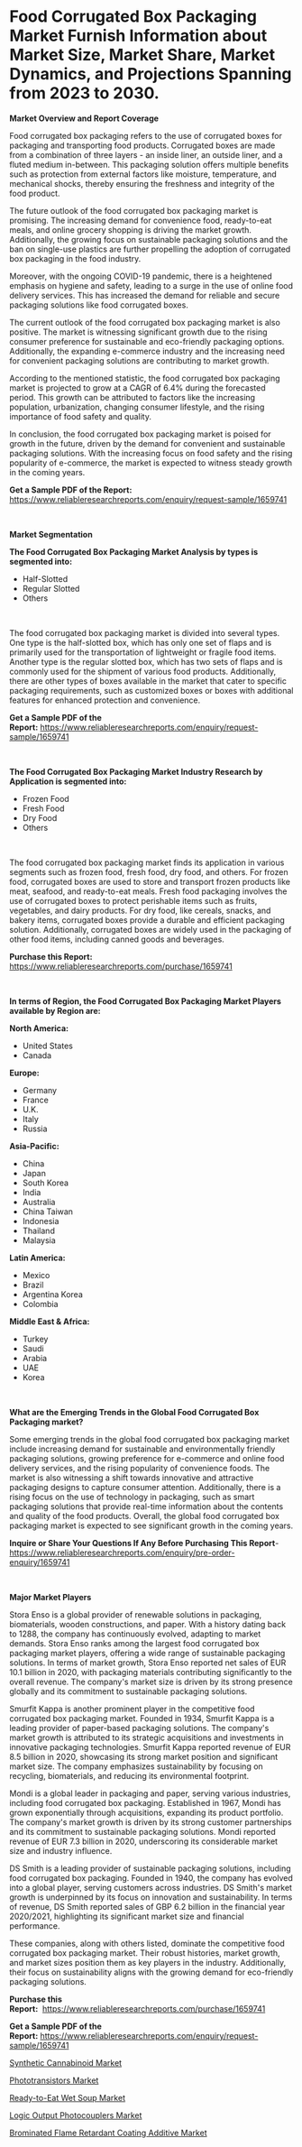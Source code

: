 <p><h1>Food Corrugated Box Packaging Market Furnish Information about Market Size, Market Share, Market Dynamics, and Projections Spanning from 2023 to 2030.</h1></p><p><strong>Market Overview and Report Coverage</strong></p>
<p><p>Food corrugated box packaging refers to the use of corrugated boxes for packaging and transporting food products. Corrugated boxes are made from a combination of three layers - an inside liner, an outside liner, and a fluted medium in-between. This packaging solution offers multiple benefits such as protection from external factors like moisture, temperature, and mechanical shocks, thereby ensuring the freshness and integrity of the food product.</p><p>The future outlook of the food corrugated box packaging market is promising. The increasing demand for convenience food, ready-to-eat meals, and online grocery shopping is driving the market growth. Additionally, the growing focus on sustainable packaging solutions and the ban on single-use plastics are further propelling the adoption of corrugated box packaging in the food industry.</p><p>Moreover, with the ongoing COVID-19 pandemic, there is a heightened emphasis on hygiene and safety, leading to a surge in the use of online food delivery services. This has increased the demand for reliable and secure packaging solutions like food corrugated boxes.</p><p>The current outlook of the food corrugated box packaging market is also positive. The market is witnessing significant growth due to the rising consumer preference for sustainable and eco-friendly packaging options. Additionally, the expanding e-commerce industry and the increasing need for convenient packaging solutions are contributing to market growth.</p><p>According to the mentioned statistic, the food corrugated box packaging market is projected to grow at a CAGR of 6.4% during the forecasted period. This growth can be attributed to factors like the increasing population, urbanization, changing consumer lifestyle, and the rising importance of food safety and quality.</p><p>In conclusion, the food corrugated box packaging market is poised for growth in the future, driven by the demand for convenient and sustainable packaging solutions. With the increasing focus on food safety and the rising popularity of e-commerce, the market is expected to witness steady growth in the coming years.</p></p>
<p><strong>Get a Sample PDF of the Report:</strong> <a href="https://www.reliableresearchreports.com/enquiry/request-sample/1659741">https://www.reliableresearchreports.com/enquiry/request-sample/1659741</a></p>
<p>&nbsp;</p>
<p><strong>Market Segmentation</strong></p>
<p><strong>The Food Corrugated Box Packaging Market Analysis by types is segmented into:</strong></p>
<p><ul><li>Half-Slotted</li><li>Regular Slotted</li><li>Others</li></ul></p>
<p>&nbsp;</p>
<p><p>The food corrugated box packaging market is divided into several types. One type is the half-slotted box, which has only one set of flaps and is primarily used for the transportation of lightweight or fragile food items. Another type is the regular slotted box, which has two sets of flaps and is commonly used for the shipment of various food products. Additionally, there are other types of boxes available in the market that cater to specific packaging requirements, such as customized boxes or boxes with additional features for enhanced protection and convenience.</p></p>
<p><strong>Get a Sample PDF of the Report:</strong>&nbsp;<a href="https://www.reliableresearchreports.com/enquiry/request-sample/1659741">https://www.reliableresearchreports.com/enquiry/request-sample/1659741</a></p>
<p>&nbsp;</p>
<p><strong>The Food Corrugated Box Packaging Market Industry Research by Application is segmented into:</strong></p>
<p><ul><li>Frozen Food</li><li>Fresh Food</li><li>Dry Food</li><li>Others</li></ul></p>
<p>&nbsp;</p>
<p><p>The food corrugated box packaging market finds its application in various segments such as frozen food, fresh food, dry food, and others. For frozen food, corrugated boxes are used to store and transport frozen products like meat, seafood, and ready-to-eat meals. Fresh food packaging involves the use of corrugated boxes to protect perishable items such as fruits, vegetables, and dairy products. For dry food, like cereals, snacks, and bakery items, corrugated boxes provide a durable and efficient packaging solution. Additionally, corrugated boxes are widely used in the packaging of other food items, including canned goods and beverages.</p></p>
<p><strong>Purchase this Report:</strong>&nbsp; <a href="https://www.reliableresearchreports.com/purchase/1659741">https://www.reliableresearchreports.com/purchase/1659741</a></p>
<p>&nbsp;</p>
<p><strong>In terms of Region, the Food Corrugated Box Packaging Market Players available by Region are:</strong></p>
<p>
    <p> <strong> North America: </strong>
        <ul>
            <li>United States</li>
            <li>Canada</li>
        </ul>
        </p> 
    <p> <strong> Europe: </strong>
        <ul>
            <li>Germany</li>
            <li>France</li>
            <li>U.K.</li>
            <li>Italy</li>
            <li>Russia</li>
        </ul>
        </p> 
    <p> <strong> Asia-Pacific: </strong>
        <ul>
            <li>China</li>
            <li>Japan</li>
            <li>South Korea</li>
            <li>India</li>
            <li>Australia</li>
            <li>China Taiwan</li>
            <li>Indonesia</li>
            <li>Thailand</li>
            <li>Malaysia</li>
        </ul>
        </p> 
    <p> <strong> Latin America: </strong>
        <ul>
            <li>Mexico</li>
            <li>Brazil</li>
            <li>Argentina Korea</li>
            <li>Colombia</li>
        </ul>
        </p> 
    <p> <strong> Middle East & Africa: </strong>
        <ul>
            <li>Turkey</li>
            <li>Saudi</li>
            <li>Arabia</li>
            <li>UAE</li>
            <li>Korea</li>
        </ul>
    </p>
    </p>
<p>&nbsp;</p>
<p><strong>What are the Emerging Trends in the Global Food Corrugated Box Packaging market?</strong></p>
<p><p>Some emerging trends in the global food corrugated box packaging market include increasing demand for sustainable and environmentally friendly packaging solutions, growing preference for e-commerce and online food delivery services, and the rising popularity of convenience foods. The market is also witnessing a shift towards innovative and attractive packaging designs to capture consumer attention. Additionally, there is a rising focus on the use of technology in packaging, such as smart packaging solutions that provide real-time information about the contents and quality of the food products. Overall, the global food corrugated box packaging market is expected to see significant growth in the coming years.</p></p>
<p><strong>Inquire or Share Your Questions If Any Before Purchasing This Report</strong>- <a href="https://www.reliableresearchreports.com/enquiry/pre-order-enquiry/1659741">https://www.reliableresearchreports.com/enquiry/pre-order-enquiry/1659741</a></p>
<p>&nbsp;</p>
<p><strong>Major Market Players</strong></p>
<p><p>Stora Enso is a global provider of renewable solutions in packaging, biomaterials, wooden constructions, and paper. With a history dating back to 1288, the company has continuously evolved, adapting to market demands. Stora Enso ranks among the largest food corrugated box packaging market players, offering a wide range of sustainable packaging solutions. In terms of market growth, Stora Enso reported net sales of EUR 10.1 billion in 2020, with packaging materials contributing significantly to the overall revenue. The company's market size is driven by its strong presence globally and its commitment to sustainable packaging solutions.</p><p>Smurfit Kappa is another prominent player in the competitive food corrugated box packaging market. Founded in 1934, Smurfit Kappa is a leading provider of paper-based packaging solutions. The company's market growth is attributed to its strategic acquisitions and investments in innovative packaging technologies. Smurfit Kappa reported revenue of EUR 8.5 billion in 2020, showcasing its strong market position and significant market size. The company emphasizes sustainability by focusing on recycling, biomaterials, and reducing its environmental footprint.</p><p>Mondi is a global leader in packaging and paper, serving various industries, including food corrugated box packaging. Established in 1967, Mondi has grown exponentially through acquisitions, expanding its product portfolio. The company's market growth is driven by its strong customer partnerships and its commitment to sustainable packaging solutions. Mondi reported revenue of EUR 7.3 billion in 2020, underscoring its considerable market size and industry influence.</p><p>DS Smith is a leading provider of sustainable packaging solutions, including food corrugated box packaging. Founded in 1940, the company has evolved into a global player, serving customers across industries. DS Smith's market growth is underpinned by its focus on innovation and sustainability. In terms of revenue, DS Smith reported sales of GBP 6.2 billion in the financial year 2020/2021, highlighting its significant market size and financial performance.</p><p>These companies, along with others listed, dominate the competitive food corrugated box packaging market. Their robust histories, market growth, and market sizes position them as key players in the industry. Additionally, their focus on sustainability aligns with the growing demand for eco-friendly packaging solutions.</p></p>
<p><strong>Purchase this Report:</strong>&nbsp;&nbsp;<a href="https://www.reliableresearchreports.com/purchase/1659741">https://www.reliableresearchreports.com/purchase/1659741</a></p>
<p></p>
<p><strong>Get a Sample PDF of the Report:</strong>&nbsp;<a href="https://www.reliableresearchreports.com/enquiry/request-sample/1659741">https://www.reliableresearchreports.com/enquiry/request-sample/1659741</a></p>
<p><p><a href="https://www.linkedin.com/pulse/synthetic-cannabinoid-market-size-share-global-analysis-report/">Synthetic Cannabinoid Market</a></p><p><a href="https://medium.com/@flee.calm.mark/phototransistors-market-size-growth-forecast-2023-2030-1a6eea16a1b7">Phototransistors Market</a></p><p><a href="https://www.linkedin.com/pulse/ready-to-eat-wet-soup-market-size-growth-forecast-from-2023/">Ready-to-Eat Wet Soup Market</a></p><p><a href="https://medium.com/@earn.only.flood/logic-output-photocouplers-market-size-growth-forecast-2023-2030-22f9f17309d1">Logic Output Photocouplers Market</a></p><p><a href="https://www.linkedin.com/pulse/brominated-flame-retardant-coating-additive-market-research/">Brominated Flame Retardant Coating Additive Market</a></p></p>